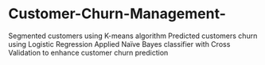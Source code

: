 # Customer-Churn-Management-
Segmented customers using K-means algorithm Predicted customers churn using Logistic Regression Applied Naïve Bayes classifier with Cross Validation to enhance customer churn prediction
